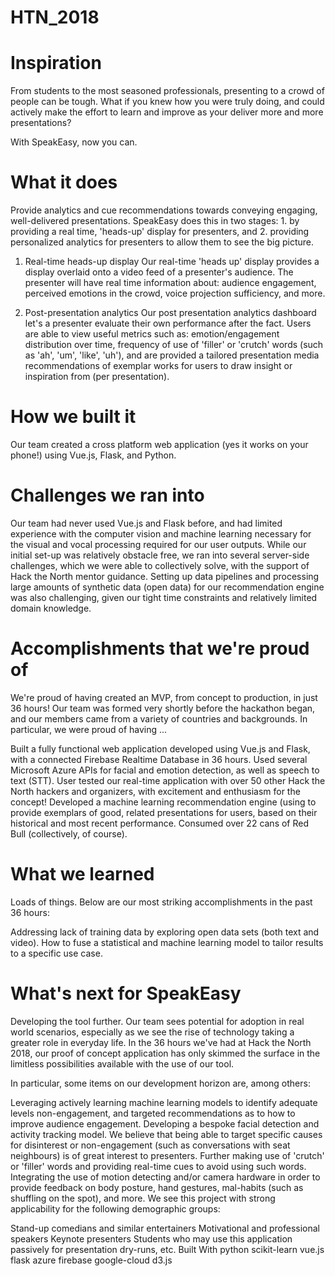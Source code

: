 # HTN_2018

# Inspiration
From students to the most seasoned professionals, presenting to a crowd of people can be tough. What if you knew how you were truly doing, and could actively make the effort to learn and improve as your deliver more and more presentations?

With SpeakEasy, now you can.

# What it does
Provide analytics and cue recommendations towards conveying engaging, well-delivered presentations. SpeakEasy does this in two stages: 1. by providing a real time, 'heads-up' display for presenters, and 2. providing personalized analytics for presenters to allow them to see the big picture.

1. Real-time heads-up display
Our real-time 'heads up' display provides a display overlaid onto a video feed of a presenter's audience. The presenter will have real time information about: audience engagement, perceived emotions in the crowd, voice projection sufficiency, and more.

2. Post-presentation analytics
Our post presentation analytics dashboard let's a presenter evaluate their own performance after the fact. Users are able to view useful metrics such as: emotion/engagement distribution over time, frequency of use of 'filler' or 'crutch' words (such as 'ah', 'um', 'like', 'uh'), and are provided a tailored presentation media recommendations of exemplar works for users to draw insight or inspiration from (per presentation).

# How we built it
Our team created a cross platform web application (yes it works on your phone!) using Vue.js, Flask, and Python.

# Challenges we ran into
Our team had never used Vue.js and Flask before, and had limited experience with the computer vision and machine learning necessary for the visual and vocal processing required for our user outputs. While our initial set-up was relatively obstacle free, we ran into several server-side challenges, which we were able to collectively solve, with the support of Hack the North mentor guidance. Setting up data pipelines and processing large amounts of synthetic data (open data) for our recommendation engine was also challenging, given our tight time constraints and relatively limited domain knowledge.

# Accomplishments that we're proud of
We're proud of having created an MVP, from concept to production, in just 36 hours! Our team was formed very shortly before the hackathon began, and our members came from a variety of countries and backgrounds. In particular, we were proud of having ...

Built a fully functional web application developed using Vue.js and Flask, with a connected Firebase Realtime Database in 36 hours.
Used several Microsoft Azure APIs for facial and emotion detection, as well as speech to text (STT).
User tested our real-time application with over 50 other Hack the North hackers and organizers, with excitement and enthusiasm for the concept!
Developed a machine learning recommendation engine (using to provide exemplars of good, related presentations for users, based on their historical and most recent performance.
Consumed over 22 cans of Red Bull (collectively, of course).

# What we learned
Loads of things. Below are our most striking accomplishments in the past 36 hours:

Addressing lack of training data by exploring open data sets (both text and video).
How to fuse a statistical and machine learning model to tailor results to a specific use case.

# What's next for SpeakEasy
Developing the tool further. Our team sees potential for adoption in real world scenarios, especially as we see the rise of technology taking a greater role in everyday life. In the 36 hours we've had at Hack the North 2018, our proof of concept application has only skimmed the surface in the limitless possibilities available with the use of our tool.

In particular, some items on our development horizon are, among others:

Leveraging actively learning machine learning models to identify adequate levels non-engagement, and targeted recommendations as to how to improve audience engagement.
Developing a bespoke facial detection and activity tracking model. We believe that being able to target specific causes for disinterest or non-engagement (such as conversations with seat neighbours) is of great interest to presenters.
Further making use of 'crutch' or 'filler' words and providing real-time cues to avoid using such words.
Integrating the use of motion detecting and/or camera hardware in order to provide feedback on body posture, hand gestures, mal-habits (such as shuffling on the spot), and more.
We see this project with strong applicability for the following demographic groups:

Stand-up comedians and similar entertainers
Motivational and professional speakers
Keynote presenters
Students who may use this application passively for presentation dry-runs, etc.
Built With
python
scikit-learn
vue.js
flask
azure
firebase
google-cloud
d3.js
